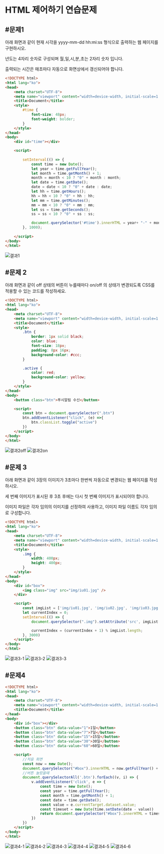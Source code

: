 # HTML 제어하기 연습문제

## #문제1
아래 화면과 같이 현재 시각을 yyyy-mm-dd hh:mi:ss 형식으로 출력하는 웹 페이지를 구현하시오.

년도는 4자리 숫자로 구성되며 월,일,시,분,초는 2자리 숫자 입니다.

출력되는 시간은 매초마다 자동으로 화면상에서 갱신되어야 합니다.
```html
<!DOCTYPE html>
<html lang="ko">
<head>
    <meta charset="UTF-8">
    <meta name="viewport" content="width=device-width, initial-scale=1.0">
    <title>Document</title>
    <style>
        #time {
            font-size: 48px;
            font-weight: bolder;
        }
    </style>
</head>
<body>
    <div id="time"></div>

    <script>
        
        setInterval(() => {
            const time = new Date();
            let year = time.getFullYear();
            let month = time.getMonth() + 1;
            month = month < 10 ? "0" + month : month;
            let date = time.getDate();
            date = date < 10 ? "0" + date : date;
            let hh = time.getHours();
            hh = hh < 10 ? "0" + hh : hh;
            let mm = time.getMinutes();
            mm = mm < 10 ? "0" + mm : mm;
            let ss = time.getSeconds();
            ss = ss < 10 ? "0" + ss : ss;

            document.querySelector('#time').innerHTML = year+ "-" + month + "-" + date + " " + hh + ":" + mm + ":" + ss
        }, 1000);
        
    </script>
</body>
</html>
```
![결과1](ex1.PNG)

## #문제 2

아래 화면과 같이 off 상태의 버튼이 누를때마다 on/off 의 상태가 변경되도록 CSS를 적용할 수 있는 코드를 작성하세요.

```html
<!DOCTYPE html>
<html lang="ko">
<head>
    <meta charset="UTF-8">
    <meta name="viewport" content="width=device-width, initial-scale=1.0">
    <title>Document</title>
    <style>
        .btn {
            border: 1px solid black;
            color: blue;
            font-size: 18px;
            padding: 8px 16px;
            background-color: #ccc;
        }

        .active {
            color: red;
            background-color: yellow;
        }
    </style>
</head>
<body>
    <button class="btn">푸시알림 수신</button>

    <script>
        const btn = document.querySelector(".btn")
        btn.addEventListener("click", (e) =>{
            btn.classList.toggle("active")
        })
    </script>
</body>
</html>
```
![결과2off](ex2off.PNG) ![결과2on](ex2on.PNG)


## #문제 3
아래 화면과 같이 3장의 이미지가 3초마다 한번씩 자동으로 변경되는 웹 페이지를 작성하시오.

세 번째 이미지가 표시된 후 3초 후에는 다시 첫 번째 이미지가 표시되어야 합니다.

이미지 파일은 각자 임의의 이미지를 선정하여 사용하고, 이미지 파일 이름도 각자 임의로 구성합니다.

```html
<!DOCTYPE html>
<html lang="ko">
<head>
    <meta charset="UTF-8">
    <meta name="viewport" content="width=device-width, initial-scale=1.0">
    <title>Document</title>
    <style>
        .img {
            width: 400px;
            height: 400px;
        }
    </style>
</head>
<body>
    <div id="box">
        <img class="img" src="img/iu01.jpg" />
    </div>

    <script>
        const imgList = ['img/iu01.jpg', 'img/iu02.jpg', 'img/iu03.jpg']
        let currentIndex = 0;
        setInterval(() => {
            document.querySelector(".img").setAttribute('src', imgList[currentIndex])

            currentIndex = (currentIndex + 1) % imgList.length; 
        }, 3000)
    </script>
</body>
</html>
```
![결과3-1](ex3-1.PNG) 
![결과3-2](ex3-2.PNG) 
![결과3-3](ex3-3.PNG)

##  #문제4

```html
<!DOCTYPE html>
<html lang="ko">
<head>
    <meta charset="UTF-8">
    <meta name="viewport" content="width=device-width, initial-scale=1.0">
    <title>Document</title>
</head>
<body>
    <div id="box"></div>
    <button class="btn" data-value="1">1일</button>
    <button class="btn" data-value="7">7일</button>
    <button class="btn" data-value="15">15일</button>
    <button class="btn" data-value="30">30일</button>
    <button class="btn" data-value="60">60일</button>

    <script>
        //처음 화면
        const now = new Date();
        document.querySelector("#box").innerHTML = now.getFullYear() + "-" + (now.getMonth() + 1) + "-" + now.getDate() + "~" + now.getFullYear() + "-" + (now.getMonth() + 1) + "-" + now.getDate()
        //버튼 눌렀을때
        document.querySelectorAll('.btn').forEach((v, i) => {
            v.addEventListener('click', e => {
                const time = new Date();
                const year = time.getFullYear();
                const month = time.getMonth() + 1;
                const date = time.getDate();
                const value = e.currentTarget.dataset.value;
                const timeset = new Date(time.setDate(date - value))
                return document.querySelector("#box").innerHTML = timeset.getFullYear() + "-" + (timeset.getMonth()+1) + "-" + timeset.getDate() + "~" + year + "-" + month + "-" + date
            })
        })
    </script>
</body>
</html>
```
![결과4-1](ex4-1.PNG)
![결과4-2](ex4-2.PNG)
![결과4-3](ex4-3.PNG)
![결과4-4](ex4-4.PNG)
![결과4-5](ex4-5.PNG)
![결과4-6](ex4-6.PNG)
